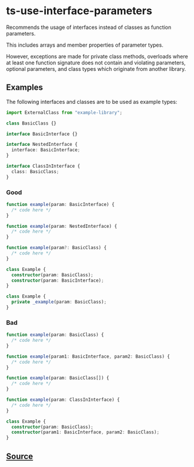 # ts-use-interface-parameters

Recommends the usage of interfaces instead of classes as function parameters.

This includes arrays and member properties of parameter types.

However, exceptions are made for private class methods, overloads where at least one function signature does not contain and violating parameters, optional parameters, and class types which originate from another library.

## Examples

The following interfaces and classes are to be used as example types:

```ts
import ExternalClass from "example-library";

class BasicClass {}

interface BasicInterface {}

interface NestedInterface {
  interface: BasicInterface;
}

interface ClassInInterface {
  class: BasicClass;
}
```

### Good

```ts
function example(param: BasicInterface) {
  /* code here */
}
```

```ts
function example(param: NestedInterface) {
  /* code here */
}
```

```ts
function example(param?: BasicClass) {
  /* code here */
}
```

```ts
class Example {
  constructor(param: BasicClass);
  constructor(param: BasicInterface);
}
```

```ts
class Example {
  private _example(param: BasicClass);
}
```

### Bad

```ts
function example(param: BasicClass) {
  /* code here */
}
```

```ts
function example(param1: BasicInterface, param2: BasicClass) {
  /* code here */
}
```

```ts
function example(param: BasicClass[]) {
  /* code here */
}
```

```ts
function example(param: ClassInInterface) {
  /* code here */
}
```

```ts
class Example {
  constructor(param: BasicClass);
  constructor(param1: BasicInterface, param2: BasicClass);
}
```

## [Source](https://azuresdkspecs.z5.web.core.windows.net/TypeScriptSpec.html#ts-use-interface-parameters)
